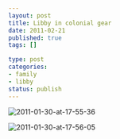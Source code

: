 ```yaml
--- 
layout: post
title: Libby in colonial gear
date: 2011-02-21
published: true
tags: []

type: post
categories: 
- family
- libby
status: publish
---
```


![2011-01-30-at-17-55-36](http://media.eick.us/2011/02/2011-01-30-at-17-55-36.jpg)

![2011-01-30-at-17-56-05](http://media.eick.us/2011/02/2011-01-30-at-17-56-05.jpg)
